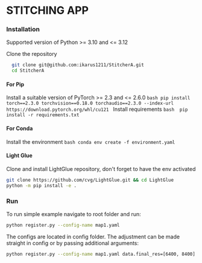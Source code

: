 # STITCHING APP

### Installation

Supported version of Python >= 3.10 and <= 3.12 

Clone the repository
 ```bash
   git clone git@github.com:ikarus1211/StitcherA.git
   cd StitcherA
 ```  
#### For Pip 
Install a suitable version of PyTorch >= 2.3 and <= 2.6.0 
    ```bash
    pip install torch==2.3.0 torchvision==0.18.0 torchaudio==2.3.0 --index-url https://download.pytorch.org/whl/cu121
    ```
Install requirements
    ```bash 
   pip install -r requirements.txt
    ```
#### For Conda
Install the environment ```bash conda env create -f environment.yaml```

#### Light Glue
Clone and install LightGlue repository, don't forget to have the env activated
```bash
git clone https://github.com/cvg/LightGlue.git && cd LightGlue
python -m pip install -e .
```

### Run

To run simple example navigate to root folder and run:
```bash
python register.py --config-name map1.yaml
```
The configs are located in config folder. The adjustment can be made straight in config or by passing additional arguments:
```bash
python register.py --config-name map1.yaml data.final_res=[6400, 8400]
```